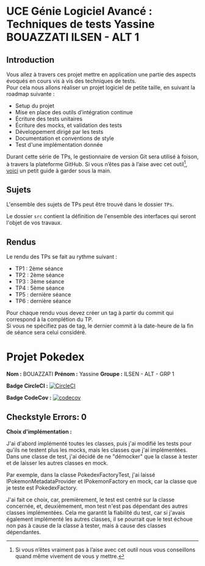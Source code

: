 # UCE Génie Logiciel Avancé : Techniques de tests Yassine BOUAZZATI ILSEN - ALT 1

## Introduction

Vous allez à travers ces projet mettre en application une partie des aspects évoqués en cours vis à vis des techniques de tests.  
Pour cela nous allons réaliser un projet logiciel de petite taille, en suivant la roadmap suivante : 
- Setup du projet
- Mise en place des outils d’intégration continue
- Écriture des tests unitaires
- Écriture des mocks, et validation des tests
- Développement dirigé par les tests
- Documentation et conventions de style
- Test d'une implémentation donnée

Durant cette série de TPs, le gestionnaire de version Git sera utilisé à foison, à travers la plateforme GitHub. Si vous n’êtes pas à l’aise avec cet outil[^1], [voici](http://rogerdudler.github.io/git-guide/) un petit guide à garder sous la main.

## Sujets

L'ensemble des sujets de TPs peut être trouvé dans le dossier `TPs`.

Le dossier `src` contient la définition de l'ensemble des interfaces qui seront l'objet de vos travaux.

## Rendus

Le rendu des TPs se fait au rythme suivant :

- TP1 : 2ème séance
- TP2 : 2ème séance
- TP3 : 3ème séance
- TP4 : 5ème séance
- TP5 : dernière séance
- TP6 : dernière séance

Pour chaque rendu vous devez créer un tag à partir du commit qui correspond à la complétion du TP.  
Si vous ne spécifiez pas de tag, le dernier commit à la date-heure de la fin de séance sera celui considéré.

[^1]: Si vous n’êtes vraiment pas à l’aise avec cet outil nous vous conseillons quand même vivement de vous y mettre.

# Projet Pokedex

**Nom :** BOUAZZATI
**Prénom :** Yassine
**Groupe :** ILSEN - ALT - GRP 1

**Badge CircleCI :**
[![CircleCI](https://dl.circleci.com/status-badge/img/circleci/DVzLVj9QfR8WvAZuxU3Evm/e299e9ec-0fef-4626-850a-9ab93bcf422f/tree/master.svg?style=svg)](https://dl.circleci.com/status-badge/redirect/circleci/DVzLVj9QfR8WvAZuxU3Evm/e299e9ec-0fef-4626-850a-9ab93bcf422f/tree/master)

**Badge CodeCov :**
[![codecov](https://codecov.io/github/BZT-T/ceri-m1-techniques-de-test/graph/badge.svg?token=G6CC6A2T1A)](https://codecov.io/github/BZT-T/ceri-m1-techniques-de-test)

## Checkstyle Errors: 0

**Choix d'implémentation :**

J'ai d'abord implémenté toutes les classes, puis j'ai modifié les tests pour qu'ils ne testent plus les mocks, mais les classes que j'ai implémentées.
Dans une classe de test, j'ai décidé de ne "démocker" que la classe à tester et de laisser les autres classes en mock.

Par exemple, dans la classe PokedexFactoryTest, j'ai laissé IPokemonMetadataProvider et IPokemonFactory en mock, car la classe que je teste est PokedexFactory.

J'ai fait ce choix, car, premièrement, le test est centré sur la classe concernée, et, deuxièmement, mon test n'est pas dépendant des autres classes implémentées.
Cela me garantit la fiabilité du test, car si j'avais également implémenté les autres classes, il se pourrait que le test échoue non pas à cause de la classe à tester, mais à cause des classes dépendantes.